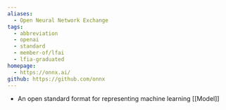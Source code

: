 ```yaml
---
aliases:
  - Open Neural Network Exchange
tags:
  - abbreviation
  - openai
  - standard
  - member-of/lfai
  - lfia-graduated
homepage:
  - https://onnx.ai/
github: https://github.com/onnx
---
```

- An open standard format for representing machine learning [[Model]]